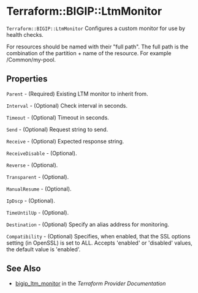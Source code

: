 # Terraform::BIGIP::LtmMonitor

`Terraform::BIGIP::LtmMonitor` Configures a custom monitor for use by health checks.

For resources should be named with their "full path". The full path is the combination of the partition + name of the resource. For example /Common/my-pool.

## Properties

`Parent` - (Required) Existing LTM monitor to inherit from.

`Interval` - (Optional) Check interval in seconds.

`Timeout` - (Optional) Timeout in seconds.

`Send` - (Optional) Request string to send.

`Receive` - (Optional) Expected response string.

`ReceiveDisable` - (Optional).

`Reverse` - (Optional).

`Transparent` - (Optional).

`ManualResume` - (Optional).

`IpDscp` - (Optional).

`TimeUntilUp` - (Optional).

`Destination` - (Optional) Specify an alias address for monitoring.

`Compatibility` -  (Optional) Specifies, when enabled, that the SSL options setting (in OpenSSL) is set to ALL. Accepts 'enabled' or 'disabled' values, the default value is 'enabled'.


## See Also

* [bigip_ltm_monitor](https://www.terraform.io/docs/providers/bigip/r/ltm_monitor.html) in the _Terraform Provider Documentation_
